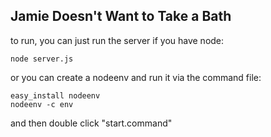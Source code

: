 Jamie Doesn't Want to Take a Bath
--------------

to run, you can just run the server if you have node:

    node server.js

or you can create a nodeenv and run it via the command file:

    easy_install nodeenv
    nodeenv -c env

and then double click "start.command" 